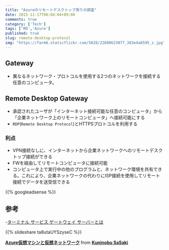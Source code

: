 ```yaml
---
title: "Azureのリモートデスクトップ周りの調査"
date: 2015-11-17T08:04:04+09:00
comments: true
category: ['Tech']
tags: ['RD','Azure']
published: true
slug: remote-desktop-protocol
img: "https://farm6.staticflickr.com/5828/22680623077_383e4a6595_z.jpg" 
---
```


## Gateway

- 異なるネットワーク・プロトコルを使用する2つのネットワークを接続する任意のコンピュータ。

## Remote Desktop Gateway

- 承認されたユーザが「インターネット接続可能な任意のコンピュータ」から「企業ネットワーク上のリモートコンピュータ」へ接続可能にする
- `RDP`(`Remote Desktop Protocol`)とHTTPSプロトコルを利用する

### 利点

- VPN接続なしに、インターネットから企業ネットワークへのリモートデスクトップ接続ができる
- FWを経由してリモートコンピュータに接続可能
- コンピュータ上で実行中の他のプログラムと、ネットワーク環境を共有できる。これにより、企業ネットワークの代わりにISP接続を使用してリモート接続でデータを送受信できる

{{% googleadsense %}}

## 参考
-[ターミナル サービス ゲートウェイ サーバーとは](http://windows.microsoft.com/ja-jp/windows-vista/what-is-a-terminal-services-gateway-server)


{{% slideshare ta8utaUYSzyseC %}}
<div style="margin-bottom:5px"> <strong> <a href="//www.slideshare.net/SaSakiKuninobu/azuree4bbaee683b3e3839-ee382b7e383b3e381a8e4bbaee683b3e3838de38383e38388e383afe383bce382af" title="Azure仮想マシンと仮想ネットワーク" target="_blank">Azure仮想マシンと仮想ネットワーク</a> </strong> from <strong><a href="//www.slideshare.net/SaSakiKuninobu" target="_blank">Kuninobu SaSaki</a></strong> </div>